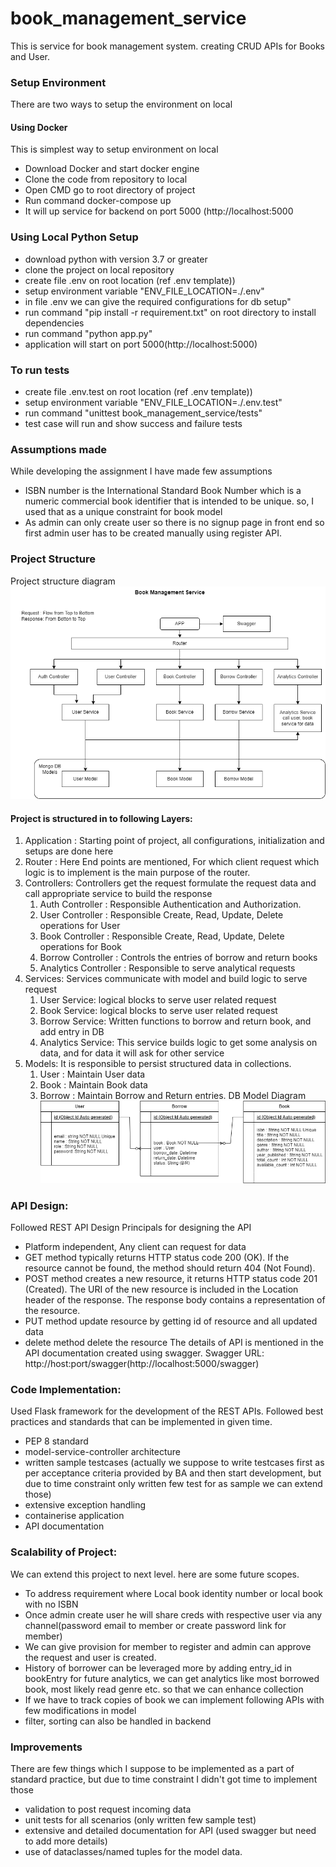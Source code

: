 # book_management_service

This is service for book management system. creating CRUD APIs for Books and User.


### Setup Environment
There are two ways to setup the environment on local
#### Using Docker
This is simplest way to setup environment on local
   - Download Docker and start docker engine
   - Clone the code from repository to local
   - Open CMD go to root directory of project
   - Run command docker-compose up
   - It will up service for backend on port 5000 (http://localhost:5000

### Using Local Python Setup
   - download python with version 3.7 or greater
   - clone the project on local repository
   - create file .env on root location (ref .env template))
   - setup environment variable "ENV_FILE_LOCATION=./.env"
   - in file .env we can give the required configurations for db setup"
   - run command "pip install -r requirement.txt" on root directory to install dependencies
   - run command "python app.py"
   - application will start on port 5000(http://localhost:5000)

### To run tests
   - create file .env.test on root location (ref .env template))
   - setup environment variable "ENV_FILE_LOCATION=./.env.test"
   - run command "unittest book_management_service/tests"
   - test case will run and show success and failure tests

### Assumptions made
While developing the assignment I have made few assumptions
   - ISBN number is the International Standard Book Number which is a numeric commercial book identifier that is intended to be unique. so, I used that as a unique constraint for book model
   - As admin can only create user so there is no signup page in front end so first admin user has to be created manually using register API.

### Project Structure
Project structure diagram 
![Project structure diagram](https://github.com/salvieknath18/book_management_service/blob/main/BookManagementService.png?raw=true)

#### Project is structured in to following Layers:
1. Application : Starting point of project, all configurations, initialization and setups are done here
2. Router : Here End points are mentioned, For which client request which logic is to implement is the main purpose of the router.
3. Controllers:
   Controllers get the request formulate the request data and call appropriate service to build the response
   1. Auth Controller : Responsible Authentication and Authorization.
   2. User Controller : Responsible Create, Read, Update, Delete operations for User
   3. Book Controller : Responsible Create, Read, Update, Delete operations for Book
   4. Borrow Controller : Controls the entries of borrow and return books
   5. Analytics Controller : Responsible to serve analytical requests
4. Services: Services communicate with model and build logic to serve request
   1. User Service: logical blocks to serve user related request
   2. Book Service: logical blocks to serve user related request
   3. Borrow Service: Written functions to borrow and return book, and add entry in DB
   4. Analytics Service: This service builds logic to get some analysis on data, and for data it will ask for other service
5. Models:
    It is responsible to persist structured data in collections.
   1. User : Maintain User data
   2. Book : Maintain Book data
   3. Borrow : Maintain Borrow and Return entries.
   DB Model Diagram
   ![Project structure diagram](https://github.com/salvieknath18/book_management_service/blob/main/db_model.png?raw=true)
   

### API Design:

Followed REST API Design Principals for designing the API
   - Platform independent, Any client can request for data
   - GET method typically returns HTTP status code 200 (OK). If the resource cannot be found, the method should return 404 (Not Found).
   - POST method creates a new resource, it returns HTTP status code 201 (Created). The URI of the new resource is included in the Location header of the response. The response body contains a representation of the resource.
   - PUT method update resource by getting id of resource and all updated data
   - delete method delete the resource
The details of API is mentioned in the API documentation created using swagger.
Swagger URL: http://host:port/swagger(http://localhost:5000/swagger)


### Code Implementation:

Used Flask framework for the development of the REST APIs.
Followed best practices and standards that can be implemented in given time.
   - PEP 8 standard
   - model-service-controller architecture
   - written sample testcases (actually we suppose to write testcases first as per acceptance criteria provided by BA and then start development, but due to time constraint only written few test for as sample we can extend those)
   - extensive exception handling
   - containerise application
   - API documentation

### Scalability of Project:

We can extend this project to next level. here are some future scopes.
   - To address requirement where Local book identity number or local book with no ISBN
   - Once admin create user he will share creds with respective user via any channel(password email to member or create password link for member)
   - We can give provision for member to register and admin can approve the request and user is created.
   - History of borrower can be leveraged more by adding entry_id in bookEntry for future analytics, we can get analytics like most borrowed book, most likely read genre etc. so that we can enhance collection 
   - If we have to track copies of book we can implement following APIs with few modifications in model
   - filter, sorting can also be handled in backend

### Improvements

There are few things which I suppose to be implemented as a part of standard practice, but due to time constraint I didn't got time to implement those 
   - validation to post request incoming data
   - unit tests for all scenarios (only written few sample test)
   - extensive and detailed documentation for API (used swagger but need to add more details)
   - use of dataclasses/named tuples for the model data.

